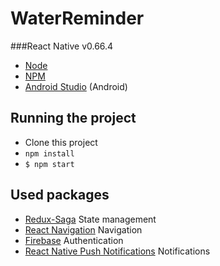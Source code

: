 # WaterReminder


###React Native v0.66.4

- [Node](http://nodejs.org/)
- [NPM](https://www.npmjs.com/)
- [Android Studio](https://developer.android.com/studio) (Android)

## Running the project

- Clone this project
- `npm install`
- `$ npm start`

## Used packages

- [Redux-Saga](https://redux-saga.js.org/) State management
- [React Navigation](https://reactnavigation.org/) Navigation
- [Firebase](https://firebase.google.com/) Authentication
- [React Native Push Notifications](https://github.com/zo0r/react-native-push-notification) Notifications
